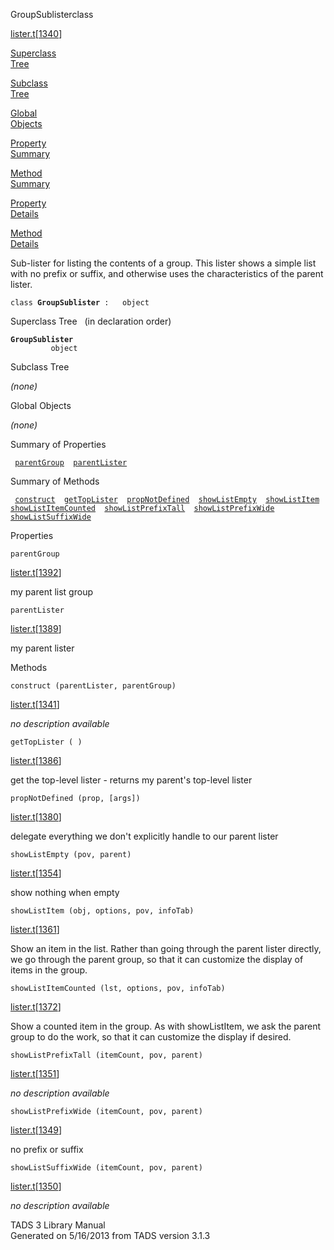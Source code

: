 <span class="title">GroupSublister</span><span class="type">class</span>

[lister.t](../file/lister.t.html)\[[1340](../source/lister.t.html#1340)\]

[Superclass  
Tree](#_SuperClassTree_)

[Subclass  
Tree](#_SubClassTree_)

[Global  
Objects](#_ObjectSummary_)

[Property  
Summary](#_PropSummary_)

[Method  
Summary](#_MethodSummary_)

[Property  
Details](#_Properties_)

[Method  
Details](#_Methods_)

<div class="fdesc">

Sub-lister for listing the contents of a group. This lister shows a
simple list with no prefix or suffix, and otherwise uses the
characteristics of the parent lister.

`class `**`GroupSublister`**` :   object`

</div>

<span id="_SuperClassTree_"></span>

<div class="mjhd">

<span class="hdln">Superclass Tree</span>   (in declaration order)

</div>

**`GroupSublister`**  
`         object`  
<span id="_SubClassTree_"></span>

<div class="mjhd">

<span class="hdln">Subclass Tree</span>  

</div>

*(none)* <span id="_ObjectSummary_"></span>

<div class="mjhd">

<span class="hdln">Global Objects</span>  

</div>

*(none)* <span id="_PropSummary_"></span>

<div class="mjhd">

<span class="hdln">Summary of Properties</span>  

</div>

` `[`parentGroup`](#parentGroup)`  `[`parentLister`](#parentLister)`  `

<span id="_MethodSummary_"></span>

<div class="mjhd">

<span class="hdln">Summary of Methods</span>  

</div>

` `[`construct`](#construct)`  `[`getTopLister`](#getTopLister)`  `[`propNotDefined`](#propNotDefined)`  `[`showListEmpty`](#showListEmpty)`  `[`showListItem`](#showListItem)`  `[`showListItemCounted`](#showListItemCounted)`  `[`showListPrefixTall`](#showListPrefixTall)`  `[`showListPrefixWide`](#showListPrefixWide)`  `[`showListSuffixWide`](#showListSuffixWide)`  `

<span id="_Properties_"></span>

<div class="mjhd">

<span class="hdln">Properties</span>  

</div>

<span id="parentGroup"></span>

`parentGroup`

[lister.t](../file/lister.t.html)\[[1392](../source/lister.t.html#1392)\]

<div class="desc">

my parent list group

</div>

<span id="parentLister"></span>

`parentLister`

[lister.t](../file/lister.t.html)\[[1389](../source/lister.t.html#1389)\]

<div class="desc">

my parent lister

</div>

<span id="_Methods_"></span>

<div class="mjhd">

<span class="hdln">Methods</span>  

</div>

<span id="construct"></span>

`construct (parentLister, parentGroup)`

[lister.t](../file/lister.t.html)\[[1341](../source/lister.t.html#1341)\]

<div class="desc">

*no description available*

</div>

<span id="getTopLister"></span>

`getTopLister ( )`

[lister.t](../file/lister.t.html)\[[1386](../source/lister.t.html#1386)\]

<div class="desc">

get the top-level lister - returns my parent's top-level lister

</div>

<span id="propNotDefined"></span>

`propNotDefined (prop, [args])`

[lister.t](../file/lister.t.html)\[[1380](../source/lister.t.html#1380)\]

<div class="desc">

delegate everything we don't explicitly handle to our parent lister

</div>

<span id="showListEmpty"></span>

`showListEmpty (pov, parent)`

[lister.t](../file/lister.t.html)\[[1354](../source/lister.t.html#1354)\]

<div class="desc">

show nothing when empty

</div>

<span id="showListItem"></span>

`showListItem (obj, options, pov, infoTab)`

[lister.t](../file/lister.t.html)\[[1361](../source/lister.t.html#1361)\]

<div class="desc">

Show an item in the list. Rather than going through the parent lister
directly, we go through the parent group, so that it can customize the
display of items in the group.

</div>

<span id="showListItemCounted"></span>

`showListItemCounted (lst, options, pov, infoTab)`

[lister.t](../file/lister.t.html)\[[1372](../source/lister.t.html#1372)\]

<div class="desc">

Show a counted item in the group. As with showListItem, we ask the
parent group to do the work, so that it can customize the display if
desired.

</div>

<span id="showListPrefixTall"></span>

`showListPrefixTall (itemCount, pov, parent)`

[lister.t](../file/lister.t.html)\[[1351](../source/lister.t.html#1351)\]

<div class="desc">

*no description available*

</div>

<span id="showListPrefixWide"></span>

`showListPrefixWide (itemCount, pov, parent)`

[lister.t](../file/lister.t.html)\[[1349](../source/lister.t.html#1349)\]

<div class="desc">

no prefix or suffix

</div>

<span id="showListSuffixWide"></span>

`showListSuffixWide (itemCount, pov, parent)`

[lister.t](../file/lister.t.html)\[[1350](../source/lister.t.html#1350)\]

<div class="desc">

*no description available*

</div>

<div class="ftr">

TADS 3 Library Manual  
Generated on 5/16/2013 from TADS version 3.1.3

</div>
